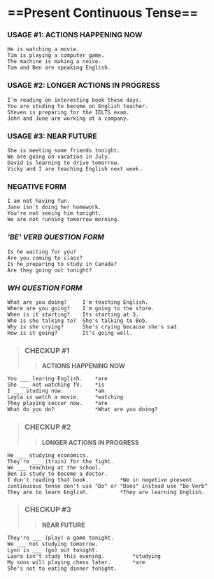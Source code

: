 # ==Present Continuous Tense==

### USAGE #1: ACTIONS HAPPENING NOW

```
He is watching a movie.
Tim is playing a computer game.
The machine is making a noise.
Tom and Ben are speaking English.
```

### USAGE #2: LONGER ACTIONS IN PROGRESS

```
I'm reading on interesting book these days.
You are studing to become on English teacher.
Steven is preparing for the IELTS exam.
John and June are working at a company.
```

### USAGE #3: NEAR FUTURE

```
She is meeting some friends tonight.
We are going on vacation in July.
David is learning to drive tomorrow.
Vicky and I are teaching English next week.
```

### NEGATIVE FORM

```
I am not having fun.
Jane isn't doing her homework.
You're not seeing him tonight.
We are not running tomorrow morning.
```

### _'BE' VERB QUESTION FORM_

```
Is he waiting for you?
Are you coming to class?
Is he preparing to study in Canada?
Are they going out tonight?
```

### _WH QUESTION FORM_

```
What are you doing?     I'm teaching English.
Where are you going?    I'm going to the store.
When is it starting?    Its starting at 3.
Who is she talking to?  She's talking to Bob.
Why is she crying?      She's crying because she's sad.
How is it going?        It's going well.
```

> ### CHECKUP #1
> > **ACTIONS HAPPENING NOW**

```
You ___ learing English.    *are
She ___ not watching TV.    *is
I ___ studing now.          *am
Layla is watch a movie.     *watching
They playing soccer now.    *are
What do you do?             *What are you doing?
```

> ### CHECKUP #2
>> **LONGER ACTIONS IN PROGRESS**

```
He ___ studying economics.
They're ___ (train) for the fight.
We ___ teaching at the school.
Ben is study to become a doctor.
I don't reading that book.          *We in negetive present continusous tense don't use "Do" or "Does" instead use "Be Verb"
They are to learn English.          *They are learning English.
```

> ### CHECKUP #3
>> **NEAR FUTURE**

```
They're ___ (play) a game tonight.
We ___ not studying tomorrow.
Lynn is ___ (go) out tonight.
Laura isn't study this evening.         *studying
My sons will playing chess later.       *are
She's not to eating dinner tonight.
```

